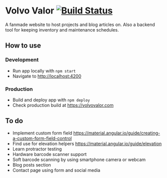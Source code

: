 # Volvo Valor [![Build Status](https://travis-ci.org/ackoujens/volvo-valor.svg?branch=master)](https://travis-ci.org/ackoujens/volvo-valor)

A fanmade website to host projects and blog articles on. Also a backend tool for keeping inventory and maintenance schedules.

## How to use

### Development

- Run app locally with `npm start`
- Navigate to <http://localhost:4200>

### Production

- Build and deploy app with `npm deploy`
- Check production build at <https://volvovalor.com>

## To do

- Implement custom form field https://material.angular.io/guide/creating-a-custom-form-field-control
- Find use for elevation helpers https://material.angular.io/guide/elevation
- Learn protractor testing
- Hardware barcode scanner support
- Soft barcode scanning by using smartphone camera or webcam
- Blog posts section
- Contact page using form and social media